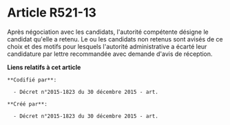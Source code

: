 # Article R521-13

Après négociation avec les candidats, l'autorité compétente désigne le candidat qu'elle a retenu. Le ou les candidats non
retenus sont avisés de ce choix et des motifs pour lesquels l'autorité administrative a écarté leur candidature par lettre
recommandée avec demande d'avis de réception.

**Liens relatifs à cet article**

	**Codifié par**:

	  - Décret n°2015-1823 du 30 décembre 2015 - art.

	**Créé par**:

	  - Décret n°2015-1823 du 30 décembre 2015 - art.

